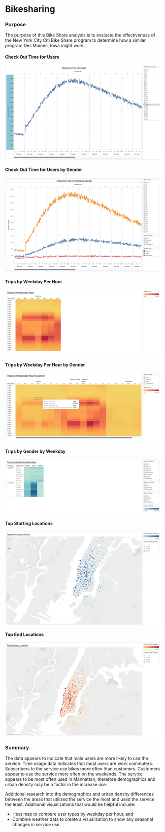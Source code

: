 # Bikesharing

### Purpose
The purpose of this Bike Share analysis is to evaluate the effectiveness of the New York City Citi Bike Share program to determine how a similar program Des Moines, Iowa might work.


#### Check Out Time for Users
![image](https://github.com/blueschistrocks/bikesharing/blob/128d429d92d5eae7fff91066a9f767b2b6148e08/images/Screen%20Shot%202022-05-16%20at%209.17.11%20PM.png)<br>


#### Check Out Time for Users by Gender
![image](https://github.com/blueschistrocks/bikesharing/blob/128d429d92d5eae7fff91066a9f767b2b6148e08/images/Screen%20Shot%202022-05-16%20at%209.17.30%20PM.png)<br>

#### Trips by Weekday Per Hour
![image](https://github.com/blueschistrocks/bikesharing/blob/3092148142154dcee94de40b21ae12ba609cfb9b/images/Screen%20Shot%202022-05-16%20at%209.17.59%20PM.png)<br>


#### Trips by Weekday Per Hour by Gender
![image](https://github.com/blueschistrocks/bikesharing/blob/3092148142154dcee94de40b21ae12ba609cfb9b/images/Screen%20Shot%202022-05-16%20at%209.18.15%20PM.png)<br>


#### Trips by Gender by Weekday 
![image](https://github.com/blueschistrocks/bikesharing/blob/3092148142154dcee94de40b21ae12ba609cfb9b/images/Screen%20Shot%202022-05-16%20at%209.18.40%20PM.png)<br>


#### Top Starting Locations 
![image](https://github.com/blueschistrocks/bikesharing/blob/3092148142154dcee94de40b21ae12ba609cfb9b/images/Screen%20Shot%202022-05-16%20at%209.19.03%20PM.png)<br>


#### Top End Locations 
![image](https://github.com/blueschistrocks/bikesharing/blob/3092148142154dcee94de40b21ae12ba609cfb9b/images/Screen%20Shot%202022-05-16%20at%209.19.28%20PM.png)<br>







### Summary
The data appears to indicate that male users are more likely to use the service. Time usage data indicates that most users are work commuters.   Subscribers to the service use bikes more often than customers. Customers appear to use the service more often on the weekends.  The service appears to be most often used in Manhattan, therefore demographics and urban density may be a factor in the increase use.  

Additional research into the demographics and urban density differences between the areas that utilized the service the most and used the service the least.  Additional visualizations that would be helpful include:
- Heat map to compare user types by weekday per hour, and
- Combine weather data to create a visualization to show any seasonal changes in service use.

